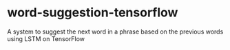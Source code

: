 # word-suggestion-tensorflow
A system to suggest the next word in a phrase based on the previous words using LSTM on TensorFlow
